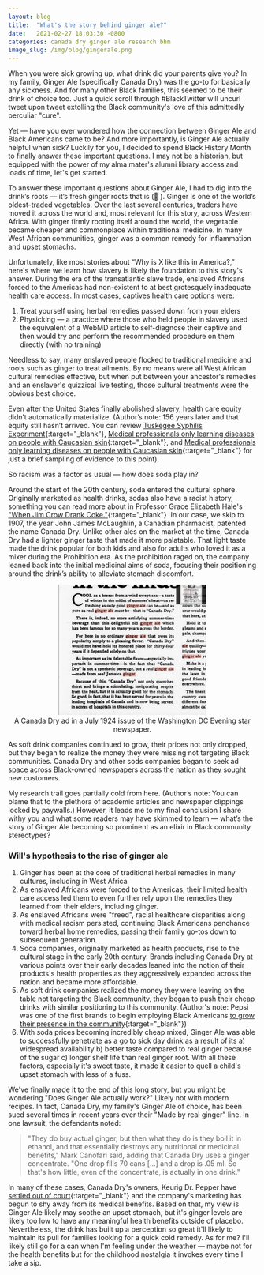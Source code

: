 ```yaml
---
layout: blog
title:  "What's the story behind ginger ale?"
date:   2021-02-27 18:03:30 -0800
categories: canada dry ginger ale research bhm
image_slug: /img/blog/gingerale.png
---
```

When you were sick growing up, what drink did your parents give you? In my family, Ginger Ale (specifically Canada Dry) was the go-to for basically any sickness. And for many other Black families, this seemed to be their drink of choice too. Just a quick scroll through #BlackTwitter will uncurl tweet upon tweet extolling the Black community's love of this admittedly perculiar "cure".

Yet — have you ever wondered how the connection between Ginger Ale and Black Americans came to be? And more importantly, is Ginger Ale actually helpful when sick? Luckily for you, I decided to spend Black History Month to finally answer these important questions. I may not be a historian, but equipped with the power of my alma mater's alumni library access and loads of time, let's get started.

To answer these important questions about Ginger Ale, I had to dig into the drink’s roots — it’s fresh ginger roots that is (🥁 ). Ginger is one of the world’s oldest-traded vegetables. Over the last several centuries, traders have moved it across the world and, most relevant for this story, across Western Africa. With ginger firmly rooting itself around the world, the vegetable became cheaper and commonplace within traditional medicine. In many West African communities, ginger was a common remedy for inflammation and upset stomachs. 

Unfortunately, like most stories about “Why is X like this in America?,” here's where we learn how slavery is likely the foundation to this story's answer. During the era of the transatlantic slave trade, enslaved Africans forced to the Americas had non-existent to at best grotesquely inadequate health care access. In most cases, captives health care options were:

1. Treat yourself using herbal remedies passed down from your elders
2. Physicking — a practice where those who held people in slavery used the equivalent of a WebMD article to self-diagnose their captive and then would try and perform the recommended procedure on them directly (with no training)

Needless to say, many enslaved people flocked to traditional medicine and roots such as ginger to treat ailments. By no means were all West African cultural remedies effective, but when put between your ancestor's remedies and an enslaver's quizzical live testing, those cultural treatments were the obvious best choice.

Even after the United States finally abolished slavery, health care equity didn’t automatically materialize. (Author’s note: 156 years later and that equity still hasn’t arrived. You can review [Tuskegee Syphilis Experiment](https://www.cdc.gov/tuskegee/timeline.htm){:target="_blank"}, [Medical professionals only learning diseases on people with Caucasian skin](https://vm.tiktok.com/ZMe13GfSb/){:target="_blank"}, and [Medical professionals only learning diseases on people with Caucasian skin](https://vm.tiktok.com/ZMe13GfSb/){:target="_blank"} for just a brief sampling of evidence to this point).

So racism was a factor as usual — how does soda play in?

Around the start of the 20th century, soda entered the cultural sphere. Originally marketed as health drinks, sodas also have a racist history, something you can read more about in Professor Grace Elizabeth Hale's ["When Jim Crow Drank Coke."](https://www.nytimes.com/2013/01/29/opinion/when-jim-crow-drank-coke.html){:target="_blank"}  In our case, we skip to 1907, the year John James McLaughlin, a Canadian pharmacist, patented the name Canada Dry. Unlike other ales on the market at the time, Canada Dry had a lighter ginger taste that made it more palatable. That light taste made the drink popular for both kids and also for adults who loved it as a mixer during the Prohibition era. As the prohibition raged on, the company leaned back into the initial medicinal aims of soda, focusing their positioning around the drink’s ability to alleviate stomach discomfort.


 <div style="text-align: center;">
    <img src="/img/blog/canadadryad.png" alt="A Canada Dry ad in a 1924 issue of the Washington DC Evening star newspaper." width="300"/>
      <div style="width: 500px; margin: 0 auto;">A Canada Dry ad in a July 1924 issue of the Washington DC Evening star newspaper.</div>
    </div>

As soft drink companies continued to grow, their prices not only dropped, but they began to realize the money they were missing not targeting Black communities. Canada Dry and other sods companies began to seek ad space across Black-owned newspapers across the nation as they sought new customers.

My research trail goes partially cold from here. (Author’s note: You can blame that to the plethora of academic articles and newspaper clippings locked by paywalls.) However, it leads me to my final conclusion I share withy you and what some readers may have skimmed to learn — what’s the story of Ginger Ale becoming so prominent as an elixir in Black community stereotypes?

### Will's hypothesis to the rise of ginger ale

1. Ginger has been at the core of traditional herbal remedies in many cultures, including in West Africa
2. As enslaved Africans were forced to the Americas, their limited health care access led them to even further rely upon the remedies they learned from their elders, including ginger.
3. As enslaved Africans were "freed", racial healthcare disparities along with medical racism persisted, continuing Black Americans penchance toward herbal home remedies, passing their family go-tos down to subsequent generation.
4. Soda companies, originally marketed as health products, rise to the cultural stage in the early 20th century. Brands including Canada Dry at various points over their early decades leaned into the notion of their products's health properties as they aggressively expanded across the nation and became more affordable.
5. As soft drink companies realized the money they were leaving on the table not targeting the Black community, they began to push their cheap drinks with similar positioning to this community. (Author's note: Pepsi was one of the first brands to begin employing Black Americans [to grow their presence in the community](https://knowledge.wharton.upenn.edu/article/how-corporate-america-came-to-recognize-diversity-one-pepsi-at-a-time/){:target="_blank"})
6. With soda prices becoming incredibly cheap mixed, Ginger Ale was able to successfully penetrate as a go to sick day drink as a result of its a) widespread availability b) better taste compared to real ginger because of the sugar c) longer shelf life than real ginger root. With all these factors, especially it's sweet taste, it made it easier to quell a child's upset stomach with less of a fuss. 

We've finally made it to the end of this long story, but you might be wondering "Does Ginger Ale actually work?" Likely not with modern recipes. In fact, Canada Dry, my family's Ginger Ale of choice, has been sued several times in recent years over their "Made by real ginger" line. In one lawsuit, the defendants noted:

> "They do buy actual ginger, but then what they do is they boil it in ethanol, and that essentially destroys any nutritional or medicinal benefits," Mark Canofari said, adding that Canada Dry uses a ginger concentrate. "One drop fills 70 cans [...] and a drop is .05 ml. So that's how little, even of the concentrate, is actually in one drink."

In many of these cases, Canada Dry's owners, Keurig Dr. Pepper have [settled out of court](https://www.foodandwine.com/news/ginger-ale-canada-dry-medicine-settlement){:target="_blank"} and the company's marketing has begun to shy away from its medical benefits. Based on that, my view is Ginger Ale likely may soothe an upset stomach, but it's ginger levels are likely too low to have any meaningful health benefits outside of placebo. Nevertheless, the drink has built up a perception so great it'll likely to maintain its pull for families looking for a quick cold remedy. As for me? I'll likely still go for a can when I'm feeling under the weather — maybe not for the health benefits but for the childhood nostalgia it invokes every time I take a sip.